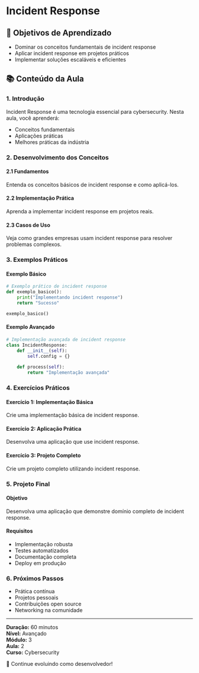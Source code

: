 # Incident Response

## 🎯 Objetivos de Aprendizado
- Dominar os conceitos fundamentais de incident response
- Aplicar incident response em projetos práticos
- Implementar soluções escaláveis e eficientes

## 📚 Conteúdo da Aula

### 1. Introdução
Incident Response é uma tecnologia essencial para cybersecurity. Nesta aula, você aprenderá:

- Conceitos fundamentais
- Aplicações práticas
- Melhores práticas da indústria

### 2. Desenvolvimento dos Conceitos

#### 2.1 Fundamentos
Entenda os conceitos básicos de incident response e como aplicá-los.

#### 2.2 Implementação Prática
Aprenda a implementar incident response em projetos reais.

#### 2.3 Casos de Uso
Veja como grandes empresas usam incident response para resolver problemas complexos.

### 3. Exemplos Práticos

#### Exemplo Básico
```python
# Exemplo prático de incident response
def exemplo_basico():
    print("Implementando incident response")
    return "Sucesso"

exemplo_basico()
```

#### Exemplo Avançado
```python
# Implementação avançada de incident response
class IncidentResponse:
    def __init__(self):
        self.config = {}
    
    def process(self):
        return "Implementação avançada"
```

### 4. Exercícios Práticos

#### Exercício 1: Implementação Básica
Crie uma implementação básica de incident response.

#### Exercício 2: Aplicação Prática
Desenvolva uma aplicação que use incident response.

#### Exercício 3: Projeto Completo
Crie um projeto completo utilizando incident response.

### 5. Projeto Final

#### Objetivo
Desenvolva uma aplicação que demonstre domínio completo de incident response.

#### Requisitos
- Implementação robusta
- Testes automatizados
- Documentação completa
- Deploy em produção

### 6. Próximos Passos

- Prática contínua
- Projetos pessoais
- Contribuições open source
- Networking na comunidade

---

**Duração:** 60 minutos  
**Nível:** Avançado  
**Módulo:** 3  
**Aula:** 2  
**Curso:** Cybersecurity

🎉 Continue evoluindo como desenvolvedor!
